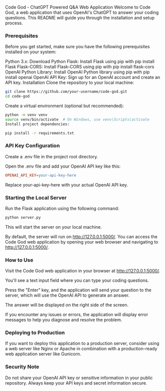 Code God - ChatGPT Powered Q&A Web Application
Welcome to Code God, a web application that uses OpenAI's ChatGPT to answer your coding questions. This README will guide you through the installation and setup process.

### Prerequisites
Before you get started, make sure you have the following prerequisites installed on your system:

Python 3.x: Download Python
Flask: Install Flask using pip with pip install Flask
Flask-CORS: Install Flask-CORS using pip with pip install flask-cors
OpenAI Python Library: Install OpenAI Python library using pip with pip install openai
OpenAI API Key: Sign up for an OpenAI account and create an API key.
Installation
Clone the repository to your local machine:

```bash
git clone https://github.com/your-username/code-god.git
cd code-god
```
Create a virtual environment (optional but recommended):

```bash
python -m venv venv
source venv/bin/activate  # On Windows, use venv\Scripts\activate
Install project dependencies:
```

```bash
pip install -r requirements.txt
```
### API Key Configuration
Create a .env file in the project root directory.

Open the .env file and add your OpenAI API key like this:

```makefile
OPENAI_API_KEY=your-api-key-here
```
Replace your-api-key-here with your actual OpenAI API key.

### Starting the Local Server
Run the Flask application using the following command:

```bash
python server.py
```
This will start the server on your local machine.

By default, the server will run on http://127.0.0.1:5000/. You can access the Code God web application by opening your web browser and navigating to http://127.0.0.1:5000/.

### How to Use

Visit the Code God web application in your browser at http://127.0.0.1:5000/.

You'll see a text input field where you can type your coding questions.

Press the "Enter" key, and the application will send your question to the server, which will use the OpenAI API to generate an answer.

The answer will be displayed on the right side of the screen.

If you encounter any issues or errors, the application will display error messages to help you diagnose and resolve the problem.

### Deploying to Production
If you want to deploy this application to a production server, consider using a web server like Nginx or Apache in combination with a production-ready web application server like Gunicorn.

### Security Note
Do not share your OpenAI API key or sensitive information in your public repository. Always keep your API keys and secret information secure.
